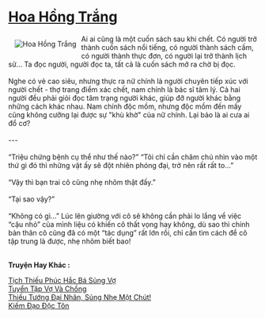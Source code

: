 <a href="https://utruyen.com/hoa-hong-trang/25273/" title="Hoa Hồng Trắng"><h1>Hoa Hồng Trắng</h1></a><div style="display:table"><img align="right" style="float: left; padding: 10px;" src="https://utruyen.com/images/story/200x260/hoa-hong-trang-1585048097.jpg" alt="Hoa Hồng Trắng">Ai ai cũng là một cuốn sách sau khi chết. Có người trở thành cuốn sách nổi tiếng, có người thành sách cấm, có người thành thực đơn, có người lại trở thành lịch sử... Ta đọc người, người đọc ta, tất cả là cuốn sách mở ra chờ bị đọc.<br> <br> Nghe có vẻ cao siêu, nhưng thực ra nữ chính là người chuyên tiếp xúc với người chết - thợ trang điểm xác chết, nam chính là bác sĩ tâm lý. Cả hai người đều phải giỏi đọc tâm trạng người khác, giúp đỡ người khác bằng những cách khác nhau. Nam chính độc mồm, nhưng độc mồm đến mấy cũng không cưỡng lại được sự "khù khờ" của nữ chính. Lại bảo là ai cưa ai đổ cơ?<br> <br> ---<br> <br> “Triệu chứng bệnh cụ thể như thế nào?” “Tôi chỉ cần chăm chú nhìn vào một thứ gì đó thì những vật ấy sẽ đột nhiên phóng đại, trở nên rất rất to…”<br> <br> “Vậy thì bạn trai cô cũng nhẹ nhõm thật đấy.”<br> <br> “Tại sao vậy?”<br> <br> “Không có gì…” Lúc lên giường với cô sẽ không cần phải lo lắng về việc “cậu nhỏ” của mình liệu có khiến cô thất vọng hay không, dù sao thì chính bản thân cô cũng đã có một “tác dụng” rất lớn rồi, chỉ cần tìm cách để cô tập trung là được, nhẹ nhõm biết bao!</div><p><br><b>Truyện Hay Khác :</b></p><a href="https://utruyen.com/tich-thieu-phuc-hac-ba-sung-vo/16434/" alt="Tịch Thiếu Phúc Hắc Bá Sủng Vợ">Tịch Thiếu Phúc Hắc Bá Sủng Vợ</a><br/><a href="https://www.pinterest.com/pin/748230925577675488" alt="Tuyển Tập Vợ Và Chồng">Tuyển Tập Vợ Và Chồng</a><br/><a href="https://github.com/mlquan/truyenhay/tree/master/truyenhay/15079/" alt="Thiếu Tướng Đại Nhân, Sủng Nhẹ Một Chút!">Thiếu Tướng Đại Nhân, Sủng Nhẹ Một Chút!</a><br/><a href="https://truyenhot2019.blogspot.com/2019/12/kiem-dao-doc-ton.html" alt="Kiếm Đạo Độc Tôn">Kiếm Đạo Độc Tôn</a><br/>